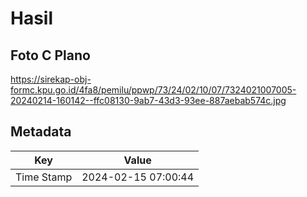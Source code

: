 # Hasil

## Foto C Plano

https://sirekap-obj-formc.kpu.go.id/4fa8/pemilu/ppwp/73/24/02/10/07/7324021007005-20240214-160142--ffc08130-9ab7-43d3-93ee-887aebab574c.jpg


## Metadata

| Key        | Value               |
| ---------- | ------------------- |
| Time Stamp | 2024-02-15 07:00:44 |



